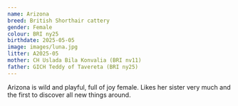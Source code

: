```yaml
---
name: Arizona
breed: British Shorthair cattery
gender: Female
colour: BRI ny25
birthdate: 2025-05-05
image: images/luna.jpg
litter: A2025-05
mother: CH Uslada Bila Konvalia (BRI nv11)
father: GICH Teddy of Tavereta (BRI ny25)
---
```


Arizona is wild and playful, full of joy female. Likes her sister very much and the first to discover all new things around.
